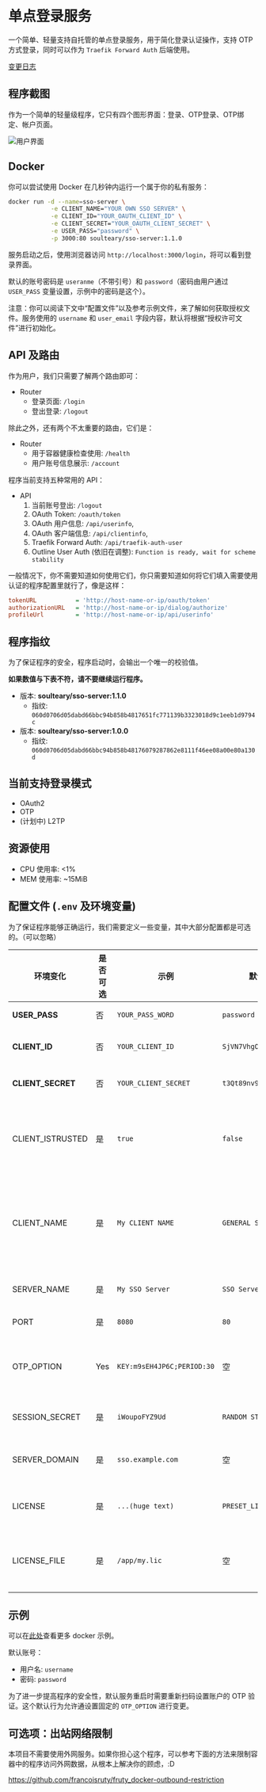 # 单点登录服务

一个简单、轻量支持自托管的单点登录服务，用于简化登录认证操作，支持 OTP 方式登录，同时可以作为 `Traefik Forward Auth` 后端使用。

[变更日志](./CHANGELOG-zhCN.md)

## 程序截图

作为一个简单的轻量级程序，它只有四个图形界面：登录、OTP登录、OTP绑定、帐户页面。

![用户界面](./snapshots/gui.png)

## Docker

你可以尝试使用 Docker 在几秒钟内运行一个属于你的私有服务：

```bash
docker run -d --name=sso-server \
            -e CLIENT_NAME="YOUR OWN SSO SERVER" \
            -e CLIENT_ID="YOUR_OAUTH_CLIENT_ID" \
            -e CLIENT_SECRET="YOUR_OAUTH_CLIENT_SECRET" \
            -e USER_PASS="password" \
            -p 3000:80 soulteary/sso-server:1.1.0
```

服务启动之后，使用浏览器访问 `http://localhost:3000/login`，将可以看到登录界面。

默认的账号密码是 `useranme`（不带引号）和 `password`（密码由用户通过 `USER_PASS` 变量设置，示例中的密码是这个）。

注意：你可以阅读下文中“配置文件”以及参考示例文件，来了解如何获取授权文件。服务使用的 `username` 和 `user_email` 字段内容，默认将根据“授权许可文件”进行初始化。

## API 及路由

作为用户，我们只需要了解两个路由即可：

- Router
  - 登录页面: `/login`
  - 登出登录: `/logout`

除此之外，还有两个不太重要的路由，它们是：

- Router
  - 用于容器健康检查使用: `/health`
  - 用户账号信息展示: `/account`

程序当前支持五种常用的 API：

- API
  1. 当前账号登出: `/logout`
  2. OAuth Token: `/oauth/token`
  3. OAuth 用户信息: `/api/userinfo`,
  4. OAuth 客户端信息: `/api/clientinfo`,
  5. Traefik Forward Auth: `/api/traefik-auth-user`
  6. Outline User Auth (依旧在调整): `Function is ready, wait for scheme stability`

一般情况下，你不需要知道如何使用它们，你只需要知道如何将它们填入需要使用认证的程序配置里就行了，像是这样：

```ini
tokenURL           = 'http://host-name-or-ip/oauth/token'
authorizationURL   = 'http://host-name-or-ip/dialog/authorize'
profileUrl         = 'http://host-name-or-ip/api/userinfo'
```

## 程序指纹

为了保证程序的安全，程序启动时，会输出一个唯一的校验值。

**如果数值与下表不符，请不要继续运行程序。**

- 版本: **soulteary/sso-server:1.1.0**
  - 指纹: `060d0706d05dabd66bbc94b858b4817651fc771139b3323018d9c1eeb1d9794c`
- 版本: **soulteary/sso-server:1.0.0**
  - 指纹: `060d0706d05dabd66bbc94b858b48176079287862e8111f46ee08a00e80a130d`

## 当前支持登录模式

- OAuth2
- OTP
- (计划中) L2TP

## 资源使用

- CPU 使用率: <1%
- MEM 使用率: ~15MiB

## 配置文件 (`.env` 及环境变量)

为了保证程序能够正确运行，我们需要定义一些变量，其中大部分配置都是可选的。（可以忽略）

| 环境变化 | 是否可选 | 示例 | 默认值 | 说明 |
| --- | --- | --- | --- | --- |
| **USER_PASS** | 否 | `YOUR_PASS_WORD` | `password` | 设置属于你的账号密码。 |
| **CLIENT_ID** | 否 | `YOUR_CLIENT_ID` | `SjVN7VhgOsku` | OAuth2 认证需要使用的 Client ID  |
| **CLIENT_SECRET** | 否 | `YOUR_CLIENT_SECRET` | `t3Qt89nv9u5O` | OAuth2 认证需要使用的 Client Secret |
| CLIENT_ISTRUSTED | 是 | `true` | `false` | 如果设置为 True，则需要授权的程序无需用户明确授权确认即可使用用户信息 |
| CLIENT_NAME | 是 | `My CLIENT NAME` | `GENERAL SSO SERVER` | 仅用于页面或命令行信息显示。如果未设置，将尝试使用 `SERVER_NAME` 变量进行替代。 |
| SERVER_NAME | 是 | `My SSO Server` | `SSO Server` | 仅用于页面或命令行信息显示 |
| PORT | 是 | `8080` | `80` | docker中的程序监听端口 |
| OTP_OPTION | Yes | `KEY:m9sEH4JP6C;PERIOD:30` | 空 | 用户指定的OTP参数，第一次绑定后，可以在用户页面获得 |
| SESSION_SECRET | 是 | `iWoupoFYZ9Ud` | `RANDOM STRING()` | 仅用于页面或命令行信息显示 |
| SERVER_DOMAIN | 是 | `sso.example.com` | 空 | 仅在 Traefik docker-compose.yml 文件中需要 |
| LICENSE | 是 | `...(huge text)` | `PRESET_LICENSE_TEXT` | 用户许可协议的内容，和 `LICENSE_FILE` 二选一使用 |
| LICENSE_FILE | 是 | `/app/my.lic` | 空 | 用户许可协议文件的文件路径，和 `LICENSE` 二选一使用 |

## 示例

可以在[此处](./example)查看更多 docker 示例。

默认账号：

- 用户名: `username`
- 密码: `password`

为了进一步提高程序的安全性，默认服务重启时需要重新扫码设置账户的 OTP 验证。这个默认行为允许通设置固定的 `OTP_OPTION` 进行变更。

## 可选项：出站网络限制

本项目不需要使用外网服务。如果你担心这个程序，可以参考下面的方法来限制容器中的程序访问外网数据，从根本上解决你的顾虑，:D

https://github.com/francoisruty/fruty_docker-outbound-restriction
